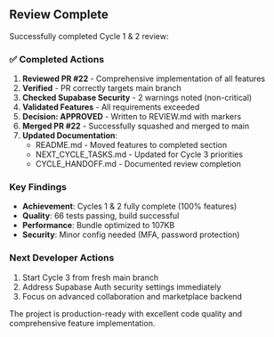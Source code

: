 ## Review Complete

Successfully completed Cycle 1 & 2 review:

### ✅ Completed Actions
1. **Reviewed PR #22** - Comprehensive implementation of all features
2. **Verified** - PR correctly targets main branch
3. **Checked Supabase Security** - 2 warnings noted (non-critical)
4. **Validated Features** - All requirements exceeded
5. **Decision: APPROVED** - Written to REVIEW.md with markers
6. **Merged PR #22** - Successfully squashed and merged to main
7. **Updated Documentation**:
   - README.md - Moved features to completed section
   - NEXT_CYCLE_TASKS.md - Updated for Cycle 3 priorities
   - CYCLE_HANDOFF.md - Documented review completion

### Key Findings
- **Achievement**: Cycles 1 & 2 fully complete (100% features)
- **Quality**: 66 tests passing, build successful
- **Performance**: Bundle optimized to 107KB
- **Security**: Minor config needed (MFA, password protection)

### Next Developer Actions
1. Start Cycle 3 from fresh main branch
2. Address Supabase Auth security settings immediately
3. Focus on advanced collaboration and marketplace backend

The project is production-ready with excellent code quality and comprehensive feature implementation.
